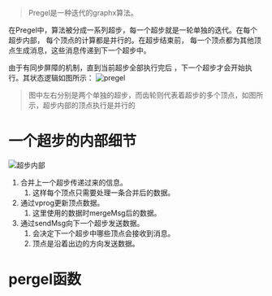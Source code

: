 > Pregel是一种迭代的graphx算法。

在Pregel中，算法被分成一系列超步，每一个超步就是一轮单独的迭代。在每个超步内部， 每个顶点的计算都是并行的。在超步结束前， 每一个顶点都为其他顶点生成消息，这些消息传递到下一个超步中。

由于有同步屏障的机制，直到当前超步全部执行完后 ，下一个超步才会开始执行。其状态逻辑如图所示：
![pregel](Pasted%20image%2020230412115553.png)
> 图中左右分别是两个单独的超步，而齿轮则代表着超步的多个顶点，如图所示，超步内部的顶点执行是并行的

# 一个超步的内部细节
![超步内部](Pasted%20image%2020230412115833.png)
1. 合并上一个超步传递过来的信息。
	1. 这样每个顶点只需要处理一条合并后的数据。
2. 通过vprog更新顶点数据。
	1. 这里使用的数据时mergeMsg后的数据。
3. 通过sendMsg向下一个超步发送数据。
	1. 会决定下一个超步中哪些顶点会接收到消息。
	2. 顶点是沿着出边的方向发送数据。

# pergel函数


